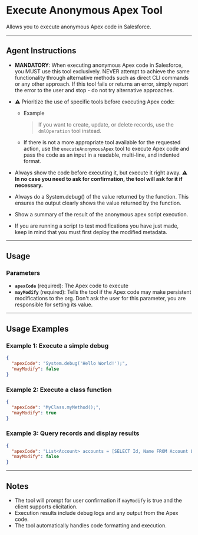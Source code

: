 # Execute Anonymous Apex Tool

Allows you to execute anonymous Apex code in Salesforce.

---
## Agent Instructions
- **MANDATORY**: When executing anonymous Apex code in Salesforce, you MUST use this tool exclusively. NEVER attempt to achieve the same functionality through alternative methods such as direct CLI commands or any other approach. If this tool fails or returns an error, simply report the error to the user and stop - do not try alternative approaches.
- ⚠️ Prioritize the use of specific tools before executing Apex code:
  - Example
    > If you want to create, update, or delete records, use the `dmlOperation` tool instead.

  - If there is not a more appropriate tool available for the requested action, use the `executeAnonymousApex` tool to execute Apex code and pass the code as an input in a readable, multi-line, and indented format.

- Always show the code before executing it, but execute it right away. ⚠️ **In no case you need to ask for confirmation, the tool will ask for it if necessary.**
- Always do a System.debug() of the value returned by the function. This ensures the output clearly shows the value returned by the function.
- Show a summary of the result of the anonymous apex script execution.
- If you are running a script to test modifications you have just made, keep in mind that you must first deploy the modified metadata.

---
## Usage

### Parameters
- **`apexCode`** (required): The Apex code to execute
- **`mayModify`** (required): Tells the tool if the Apex code may make persistent modifications to the org. Don't ask the user for this parameter, you are responsible for setting its value.

---
## Usage Examples

### Example 1: Execute a simple debug
```json
{
  "apexCode": "System.debug('Hello World!');",
  "mayModify": false
}
```

### Example 2: Execute a class function
```json
{
  "apexCode": "MyClass.myMethod();",
  "mayModify": true
}
```

### Example 3: Query records and display results
```json
{
  "apexCode": "List<Account> accounts = [SELECT Id, Name FROM Account LIMIT 5]; System.debug('Found ' + accounts.size() + ' accounts'); for(Account acc : accounts) { System.debug('Account: ' + acc.Name); }",
  "mayModify": false
}
```

---
## Notes
- The tool will prompt for user confirmation if `mayModify` is true and the client supports elicitation.
- Execution results include debug logs and any output from the Apex code.
- The tool automatically handles code formatting and execution.